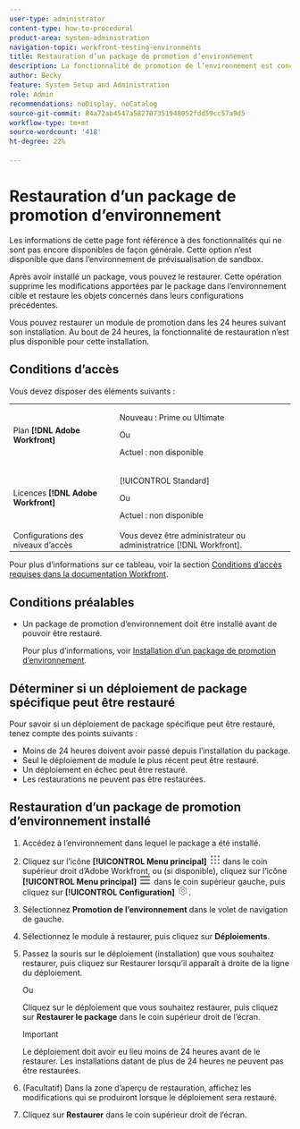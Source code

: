 ```yaml
---
user-type: administrator
content-type: how-to-procedural
product-area: system-administration
navigation-topic: workfront-testing-environments
title: Restauration d’un package de promotion d’environnement
description: La fonctionnalité de promotion de l’environnement est conçue pour permettre de déplacer des objets liés à la configuration d’un environnement à un autre. Découvrez comment restaurer un package de promotion installé à partir d’un environnement cible.
author: Becky
feature: System Setup and Administration
role: Admin
recommendations: noDisplay, noCatalog
source-git-commit: 84a72ab4547a582707351948052fdd59cc57a9d5
workflow-type: tm+mt
source-wordcount: '418'
ht-degree: 22%

---
```


# Restauration d’un package de promotion d’environnement

<span class="preview">Les informations de cette page font référence à des fonctionnalités qui ne sont pas encore disponibles de façon générale. Cette option n’est disponible que dans l’environnement de prévisualisation de sandbox.</span>

Après avoir installé un package, vous pouvez le restaurer. Cette opération supprime les modifications apportées par le package dans l’environnement cible et restaure les objets concernés dans leurs configurations précédentes.

Vous pouvez restaurer un module de promotion dans les 24 heures suivant son installation. Au bout de 24 heures, la fonctionnalité de restauration n’est plus disponible pour cette installation.

## Conditions d’accès

Vous devez disposer des éléments suivants :

<table>
  <tr>
   <td>Plan <strong>[!DNL Adobe Workfront]</strong>
   </td>
   <td> <p>Nouveau : Prime ou Ultimate</p><p>Ou</p><p>Actuel : non disponible</p>
   </td>
  </tr>
  <tr>
   <td>Licences <strong>[!DNL Adobe Workfront]</strong>
   </td>
   <td> <p>[!UICONTROL Standard]</p><p>Ou</p><p>Actuel : non disponible</p>
   </td>
  </tr>
   <tr>
   <td>Configurations des niveaux d’accès
   </td>
   <td>Vous devez être administrateur ou administratrice [!DNL Workfront].
   </td>
  </tr>
</table>

Pour plus d’informations sur ce tableau, voir la section [Conditions d’accès requises dans la documentation Workfront](/help/quicksilver/administration-and-setup/add-users/access-levels-and-object-permissions/access-level-requirements-in-documentation.md).

## Conditions préalables

* Un package de promotion d’environnement doit être installé avant de pouvoir être restauré.

  Pour plus d’informations, voir [Installation d’un package de promotion d’environnement](/help/quicksilver/administration-and-setup/set-up-workfront/workfront-testing-environments/environment-promotion-install-package.md).


## Déterminer si un déploiement de package spécifique peut être restauré

Pour savoir si un déploiement de package spécifique peut être restauré, tenez compte des points suivants :

* Moins de 24 heures doivent avoir passé depuis l’installation du package.
* Seul le déploiement de module le plus récent peut être restauré.
* Un déploiement en échec peut être restauré.
* Les restaurations ne peuvent pas être restaurées.


## Restauration d’un package de promotion d’environnement installé

1. Accédez à l’environnement dans lequel le package a été installé.
1. Cliquez sur l’icône **[!UICONTROL Menu principal]** ![Menu principal](/help/_includes/assets/main-menu-icon.png) dans le coin supérieur droit d’Adobe Workfront, ou (si disponible), cliquez sur l’icône **[!UICONTROL Menu principal]** ![Menu principal](/help/_includes/assets/main-menu-icon-left-nav.png) dans le coin supérieur gauche, puis cliquez sur **[!UICONTROL Configuration]** ![Icône Configuration](/help/_includes/assets/gear-icon-setup.png).
1. Sélectionnez **Promotion de l’environnement** dans le volet de navigation de gauche.
1. Sélectionnez le module à restaurer, puis cliquez sur **Déploiements**.
1. Passez la souris sur le déploiement (installation) que vous souhaitez restaurer, puis cliquez sur Restaurer lorsqu’il apparaît à droite de la ligne du déploiement.

   Ou

   Cliquez sur le déploiement que vous souhaitez restaurer, puis cliquez sur **Restaurer le package** dans le coin supérieur droit de l’écran.

   >[!IMPORTANT]
   >
   >Le déploiement doit avoir eu lieu moins de 24 heures avant de le restaurer. Les installations datant de plus de 24 heures ne peuvent pas être restaurées.

1. (Facultatif) Dans la zone d’aperçu de restauration, affichez les modifications qui se produiront lorsque le déploiement sera restauré.
1. Cliquez sur **Restaurer** dans le coin supérieur droit de l’écran.







